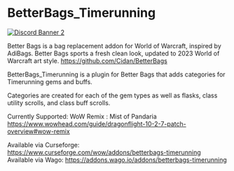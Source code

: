 # BetterBags_Timerunning
[![Discord Banner 2](https://discordapp.com/api/guilds/1063213796845428876/widget.png?style=banner2)](https://discord.gg/a6DQuK8hV7)

Better Bags is a bag replacement addon for World of Warcraft, inspired by AdiBags. Better Bags sports a fresh clean look, updated to 2023 World of Warcraft art style.
https://github.com/Cidan/BetterBags

BetterBags_Timerunning is a plugin for Better Bags that adds categories for Timerunning gems and buffs. 

Categories are created for each of the gem types as well as flasks, class utility scrolls, and class buff scrolls. 

Currently Supported:
WoW Remix : Mist of Pandaria
https://www.wowhead.com/guide/dragonflight-10-2-7-patch-overview#wow-remix

Available via Curseforge: https://www.curseforge.com/wow/addons/betterbags-timerunning
Available via Wago: https://addons.wago.io/addons/betterbags-timerunning

